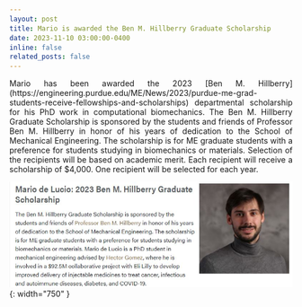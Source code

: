 ```yaml
---
layout: post
title: Mario is awarded the Ben M. Hillberry Graduate Scholarship
date: 2023-11-10 03:00:00-0400
inline: false
related_posts: false
---
```

<p style="text-align: justify;">
Mario has been awarded the 2023 [Ben M. Hillberry](https://engineering.purdue.edu/ME/News/2023/purdue-me-grad-students-receive-fellowships-and-scholarships) departmental scholarship for his PhD work in computational biomechanics. The Ben M. Hillberry Graduate Scholarship is sponsored by the students and friends of Professor Ben M. Hillberry in honor of his years of dedication to the School of Mechanical Engineering. The scholarship is for ME graduate students with a preference for students studying in biomechanics or materials.  Selection of the recipients will be based on academic merit. Each recipient will receive a scholarship of $4,000. One recipient will be selected for each year. 
</p>

![Hillberry](/assets/img/hillberry.JPG){: width="750" }

